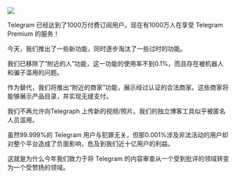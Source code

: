 ![](https://pic.superbed.cc/item/66dc4933fcada11d37acfe41.jpg)

 Telegram 已经达到了1000万付费订阅用户。现在有1000万人在享受 Telegram Premium 的服务！

 今天，我们推出了一些新功能，同时逐步淘汰了一些过时的功能。

 我们已移除了“附近的人”功能，这一功能的使用率不到0.1%，而且存在被机器人和骗子滥用的问题。

 作为替代，我们将推出“附近的商家”功能，展示经过认证的合法商家。这些商家将能够展示产品目录，并实现无缝支付。

 我们不再允许向Telegraph 上传新的视频/照片。我们的独立博客工具似乎被匿名人员滥用。

 虽然99.999%的 Telegram 用户与犯罪无关，但那0.001%涉及非法活动的用户却对整个平台造成了负面影响，危及到我们近十亿用户的利益。

 这就是为什么今年我们致力于将 Telegram 的内容审查从一个受到批评的领域转变为一个受赞扬的领域。